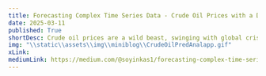 ```yaml
---
title: Forecasting Complex Time Series Data - Crude Oil Prices with a Dash Web App 
date: 2025-03-11
published: True
shortDesc: Crude oil prices are a wild beast, swinging with global crises, supply shocks, and market whims. I will walk you through building a time series forecasting app that attempts to tame that beast, deployed as an interactive Plotly Dash app within a Flask environment.
img: "\\static\\assets\\img\\miniblog\\CrudeOilPredAnalapp.gif"
xLink: 
mediumLink: https://medium.com/@soyinkas1/forecasting-complex-time-series-data-crude-oil-prices-with-a-dash-web-app-a346b565fa19
---
```

